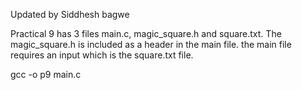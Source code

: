 Updated by Siddhesh bagwe

Practical 9 has 3 files main.c, magic_square.h and square.txt. The magic_square.h is included as a header in the main file. the main file requires an input which is the square.txt file. 
 

gcc -o p9 main.c

